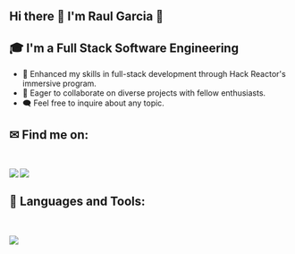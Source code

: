 ## Hi there 👋 I'm Raul Garcia 🙌

## 🎓 I'm a Full Stack Software Engineering

- 🌿 Enhanced my skills in full-stack development through Hack Reactor's immersive program.
- 🤝 Eager to collaborate on diverse projects with fellow enthusiasts.
- 🗨 Feel free to inquire about any topic.


## ✉ Find me on:
<br />
<p align="left">
 <a href="https://www.linkedin.com/in/raulgarciain/" target="_blank" rel="noopener noreferrer"> 
  <img src='https://img.shields.io/badge/LinkedIn-0077B5?style=for-the-badge&logo=linkedin&logoColor=white' align='left' />
 </a>
 <a href="mailto:raulgarciain@gmail.com"> 
  <img src='https://img.shields.io/badge/Gmail-D14836?style=for-the-badge&logo=gmail&logoColor=white' align='left' />
 </a>
</p>
<br />


## 🧰 Languages and Tools:
<br />
<p align="left">
  <a href="https://skillicons.dev">
    <img src="https://skillicons.dev/icons?i=js,html,css,react,express,jest,vscode,git,github,linux,mongodb,mysql,nodejs,regex" />
  </a>
</p>
